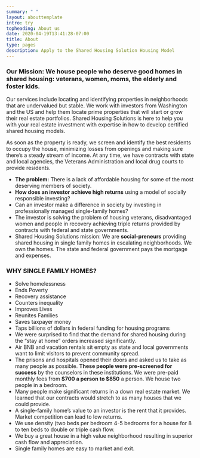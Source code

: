 ```yaml
---
summary: " "
layout: abouttemplate
intro: try
topheading: About us
date: 2020-04-19T13:41:28-07:00
title: About
type: pages
description: Apply to the Shared Housing Solution Housing Model
---
```

### Our Mission:  We house people who deserve good homes in shared housing:   veterans, women, moms, the elderly and foster kids.

Our services include locating and identifying properties in neighborhoods that are undervalued but stable. We work with investors from Washington and the US and help them locate prime properties that will start or grow their real estate portfolios. Shared Housing Solutions is here to help you with your real estate investment with expertise in how to develop certified shared housing models.

As soon as the property is ready, we screen and identify the best residents to occupy the house, minimizing losses from openings and making sure there’s a steady stream of income. At any time, we have contracts with state and local agencies, the Veterans Administration and local drug courts to provide residents.

* **The problem:**  There is a lack of affordable housing for some of the most deserving members of society.  
* **How does an investor achieve high returns** using a model of socially responsible investing?
* Can an investor make a difference in society by investing in professionally managed single-family homes?
* The investor is solving the problem of housing veterans, disadvantaged women and people in recovery achieving triple returns provided by contracts with federal and state governments.
* Shared Housing Solutions mission:   We are **social-preneurs** providing shared housing in single family homes in escalating neighborhoods.  We own the homes.   The state and federal government pays the mortgage and expenses.



### WHY SINGLE FAMILY HOMES?

* Solve homelessness
* Ends Poverty
* Recovery assistance
* Counters inequality
* Improves Lives
* Reunites Families
* Saves taxpayer money
* Taps billions of dollars in federal funding for housing programs
* We were surprised to find that the demand for shared housing during the “stay at home” orders increased significantly.
* Air BNB and vacation rentals sit empty as state and local governments want to limit visitors to prevent community spread.
* The prisons and hospitals opened their doors and asked us to take as many people as possible. **These people were pre-screened for success** by the counselors in these institutions. We were pre-paid monthly fees from **$700 a person to $850** a person. We house two people in a bedroom.
* Many people make significant returns in a down real estate market. We learned that our contracts would stretch to as many houses that we could provide.
* A single-family home’s value to an investor is the rent that it provides. Market competition can lead to low returns.
* We use density (two beds per bedroom 4-5 bedrooms for a house for 8 to ten beds to double or triple cash flow.
* We buy a great house in a high value neighborhood resulting in superior cash flow and appreciation.
* Single family homes are easy to market and exit.